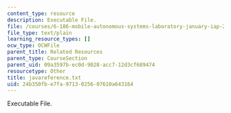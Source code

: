 ```yaml
---
content_type: resource
description: Executable File.
file: /courses/6-186-mobile-autonomous-systems-laboratory-january-iap-2005/24b350fbe7fa9713025607610a643164_javareference.txt
file_type: text/plain
learning_resource_types: []
ocw_type: OCWFile
parent_title: Related Resources
parent_type: CourseSection
parent_uid: 09a3597b-ec0d-9028-acc7-12d3cf689474
resourcetype: Other
title: javareference.txt
uid: 24b350fb-e7fa-9713-0256-07610a643164
---
```

Executable File.

